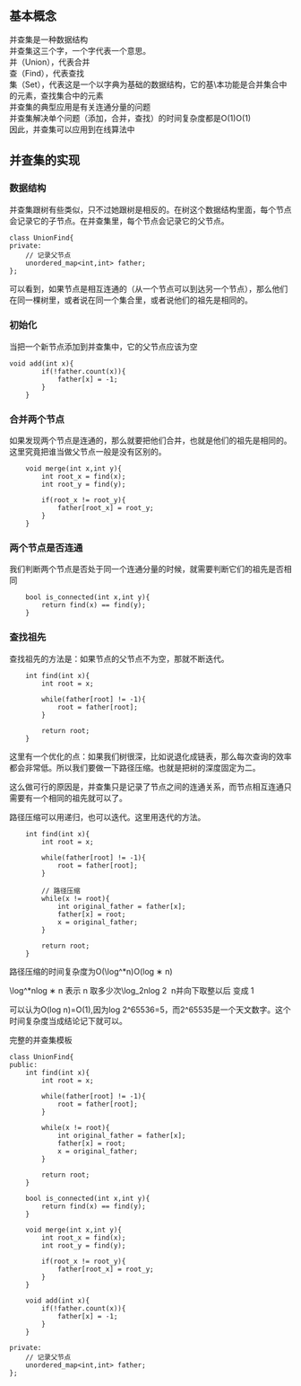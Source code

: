 ## **基本概念**

并查集是一种数据结构\
并查集这三个字，一个字代表一个意思。\
并（Union），代表合并\
查（Find），代表查找\
集（Set），代表这是一个以字典为基础的数据结构，它的基\本功能是合并集合中的元素，查找集合中的元素\
并查集的典型应用是有关连通分量的问题\
并查集解决单个问题（添加，合并，查找）的时间复杂度都是O(1)O(1)\
因此，并查集可以应用到在线算法中

## **并查集的实现**

### **数据结构**

并查集跟树有些类似，只不过她跟树是相反的。在树这个数据结构里面，每个节点会记录它的子节点。在并查集里，每个节点会记录它的父节点。

```
class UnionFind{
private:
    // 记录父节点
    unordered_map<int,int> father;
};
```

可以看到，如果节点是相互连通的（从一个节点可以到达另一个节点），那么他们在同一棵树里，或者说在同一个集合里，或者说他们的祖先是相同的。

### **初始化**
当把一个新节点添加到并查集中，它的父节点应该为空
```
void add(int x){
        if(!father.count(x)){
            father[x] = -1;
        }
    }

```

### **合并两个节点**

如果发现两个节点是连通的，那么就要把他们合并，也就是他们的祖先是相同的。这里究竟把谁当做父节点一般是没有区别的。

```
    void merge(int x,int y){
        int root_x = find(x);
        int root_y = find(y);
        
        if(root_x != root_y){
            father[root_x] = root_y;
        }
    }
```

### **两个节点是否连通**

我们判断两个节点是否处于同一个连通分量的时候，就需要判断它们的祖先是否相同

```
    bool is_connected(int x,int y){
        return find(x) == find(y);
    }
```


### **查找祖先**

查找祖先的方法是：如果节点的父节点不为空，那就不断迭代。

```
    int find(int x){
        int root = x;
        
        while(father[root] != -1){
            root = father[root];
        }
        
        return root;
    }
```
这里有一个优化的点：如果我们树很深，比如说退化成链表，那么每次查询的效率都会非常低。所以我们要做一下路径压缩。也就是把树的深度固定为二。

这么做可行的原因是，并查集只是记录了节点之间的连通关系，而节点相互连通只需要有一个相同的祖先就可以了。

路径压缩可以用递归，也可以迭代。这里用迭代的方法。

```
    int find(int x){
        int root = x;
        
        while(father[root] != -1){
            root = father[root];
        }
        
        // 路径压缩
        while(x != root){
            int original_father = father[x];
            father[x] = root;
            x = original_father;
        }
        
        return root;
    }

```

路径压缩的时间复杂度为O(\log^*n)O(log 
∗
 n)

\log^*nlog 
∗
 n 表示 n 取多少次\log_2nlog 
2
​
 n并向下取整以后 变成 1

可以认为O(log n)=O(1),因为log 2^65536=5，而2^65535是一个天文数字。这个时间复杂度当成结论记下就可以。


完整的并查集模板
```
class UnionFind{
public:
    int find(int x){
        int root = x;
        
        while(father[root] != -1){
            root = father[root];
        }
        
        while(x != root){
            int original_father = father[x];
            father[x] = root;
            x = original_father;
        }
        
        return root;
    }
    
    bool is_connected(int x,int y){
        return find(x) == find(y);
    }
    
    void merge(int x,int y){
        int root_x = find(x);
        int root_y = find(y);
        
        if(root_x != root_y){
            father[root_x] = root_y;
        }
    }
    
    void add(int x){
        if(!father.count(x)){
            father[x] = -1;
        }
    }
    
private:
    // 记录父节点
    unordered_map<int,int> father;
};

```

